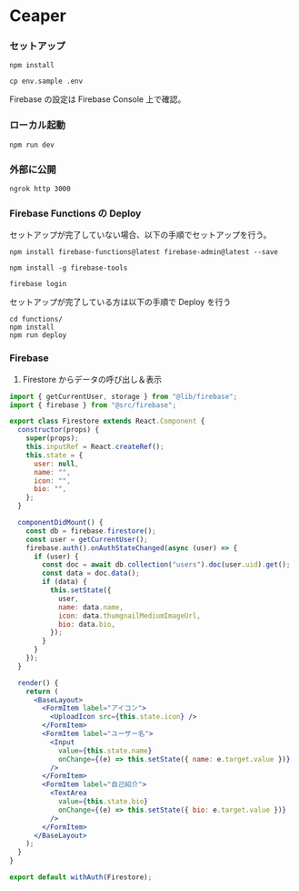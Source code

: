 # Ceaper

### セットアップ

```
npm install
```

```
cp env.sample .env
```

Firebase の設定は Firebase Console 上で確認。

### ローカル起動

```
npm run dev
```

### 外部に公開

```
ngrok http 3000
```

### Firebase Functions の Deploy

セットアップが完了していない場合、以下の手順でセットアップを行う。

```
npm install firebase-functions@latest firebase-admin@latest --save

npm install -g firebase-tools

```

```
firebase login
```

セットアップが完了している方は以下の手順で Deploy を行う

```
cd functions/
npm install
npm run deploy
```

### Firebase

1. Firestore からデータの呼び出し＆表示

```jsx
import { getCurrentUser, storage } from "@lib/firebase";
import { firebase } from "@src/firebase";

export class Firestore extends React.Component {
  constructor(props) {
    super(props);
    this.inputRef = React.createRef();
    this.state = {
      user: null,
      name: "",
      icon: "",
      bio: "",
    };
  }

  componentDidMount() {
    const db = firebase.firestore();
    const user = getCurrentUser();
    firebase.auth().onAuthStateChanged(async (user) => {
      if (user) {
        const doc = await db.collection("users").doc(user.uid).get();
        const data = doc.data();
        if (data) {
          this.setState({
            user,
            name: data.name,
            icon: data.thumgnailMediumImageUrl,
            bio: data.bio,
          });
        }
      }
    });
  }

  render() {
    return (
      <BaseLayout>
        <FormItem label="アイコン">
          <UploadIcon src={this.state.icon} />
        </FormItem>
        <FormItem label="ユーザー名">
          <Input
            value={this.state.name}
            onChange={(e) => this.setState({ name: e.target.value })}
          />
        </FormItem>
        <FormItem label="自己紹介">
          <TextArea
            value={this.state.bio}
            onChange={(e) => this.setState({ bio: e.target.value })}
          />
        </FormItem>
      </BaseLayout>
    );
  }
}

export default withAuth(Firestore);
```
